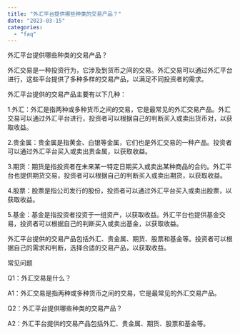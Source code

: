 ```yaml
---
title: "外汇平台提供哪些种类的交易产品？"
date: "2023-03-15"
categories: 
  - "faq"
---
```


外汇平台提供哪些种类的交易产品？

外汇交易是一种投资行为，它涉及到货币之间的交易。外汇交易可以通过外汇平台进行，这些平台提供了多种多样的交易产品，以满足不同投资者的需求。

外汇平台提供的交易产品主要有以下几种：

1.外汇：外汇是指两种或多种货币之间的交易，它是最常见的外汇交易产品。外汇交易可以通过外汇平台进行，投资者可以根据自己的判断买入或卖出货币对，以获取收益。

2.贵金属：贵金属是指黄金、白银等金属，它们也是外汇交易的一种产品。投资者可以通过外汇平台买入或卖出贵金属，以获取收益。

3.期货：期货是指投资者在未来某一特定日期买入或卖出某种商品的合约。外汇平台也提供期货交易，投资者可以根据自己的判断买入或卖出期货，以获取收益。

4.股票：股票是指公司发行的股份，投资者可以通过外汇平台买入或卖出股票，以获取收益。

5.基金：基金是指投资者投资于一组资产，以获取收益。外汇平台也提供基金交易，投资者可以根据自己的判断买入或卖出基金，以获取收益。

外汇平台提供的交易产品包括外汇、贵金属、期货、股票和基金等。投资者可以根据自己的需求和判断，选择合适的交易产品，以获取收益。

常见问题

Q1：外汇交易是什么？

A1：外汇交易是指两种或多种货币之间的交易，它是最常见的外汇交易产品。

Q2：外汇平台提供哪些种类的交易产品？

A2：外汇平台提供的交易产品包括外汇、贵金属、期货、股票和基金等。
